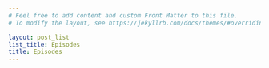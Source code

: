 ```yaml
---
# Feel free to add content and custom Front Matter to this file.
# To modify the layout, see https://jekyllrb.com/docs/themes/#overriding-theme-defaults

layout: post_list
list_title: Episodes
title: Episodes
---
```

